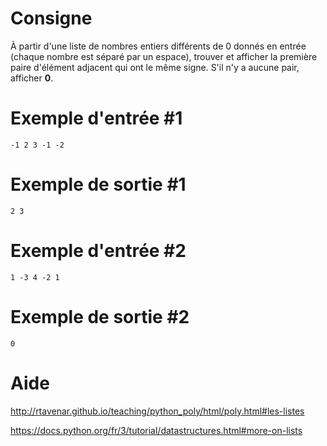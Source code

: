 # Consigne

À partir d'une liste de nombres entiers différents de 0 donnés en entrée (chaque nombre est séparé par un espace), trouver et afficher la première paire d'élément adjacent qui ont le même signe. S'il n'y a aucune pair, afficher **0**.

# Exemple d'entrée #1

```
-1 2 3 -1 -2
```

# Exemple de sortie #1

```
2 3
```

# Exemple d'entrée #2

```
1 -3 4 -2 1
```

# Exemple de sortie #2

```
0
```

# Aide

http://rtavenar.github.io/teaching/python_poly/html/poly.html#les-listes

https://docs.python.org/fr/3/tutorial/datastructures.html#more-on-lists
